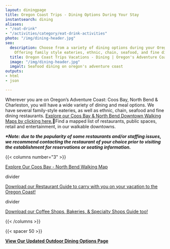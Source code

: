 ```yaml
---
layout: diningpage
title: Oregon Coast Trips - Dining Options During Your Stay
instantsearch: dining
aliases:
- "/eat-drink"
- "/activities/category/eat-drink-activities"
photo: "/img/dining-header.jpg"
seo:
  description: Choose from a variety of dining options during your Oregon Coast trip!
    Offering family style eateries, ethnic, chain, seafood, and fine dining restaurants.
  title: Oregon Coast Trips Vacations - Dining | Oregon's Adventure Coast
  image: "/img/dining-header.jpg"
  imgalt: Seafood dining on oregon's adventure coast
outputs:
- html
- json

---
```

Wherever you are on Oregon’s Adventure Coast: Coos Bay, North Bend & Charleston, you will have a wide variety of dining and meal options. We have several family-style eateries, as well as ethnic, chain, seafood and fine dining restaurants. [Explore our Coos Bay & North Bend Downtown Walking Maps by clicking here.](/img/walking-map-cbnb.pdf)Find a mapped list of restaurants, public spaces, retail and entertainment, in our walkable downtowns.

**_*Note: due to the popularity of some restaurants and/or staffing issues, we recommend contacting the restaurant of your choice prior to visiting the establishment for reservations or seating information._**

{{< columns number="3" >}}

[Explore Our Coos Bay - North Bend Walking Map](/img/walking-map-cbnb.pdf)

divider

[Download our Restaurant Guide to carry with you on your vacation to the Oregon Coast!](/img/Restaurants-BOOKLET.pdf)

divider

[Download our Coffee Shops, Bakeries, & Specialty Shops Guide too!](/img/CoffeeShops-Bakery.pdf)

{{< /columns >}}

{{< spacer 50 >}}

[**View Our Updated Outdoor Dining Options Page**](/blog/looking-for-outdoor-dining-options-coos-bay-north-bend-charleston-have-several-from-which-to-choose/)